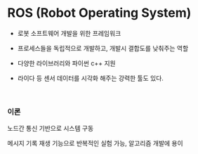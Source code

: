 # ROS (Robot Operating System)

- 로봇 소프트웨어 개발을 위한 프레임워크

- 프로세스들을 독립적으로 개발하고, 개발시 결합도를 낮춰주는 역할

- 다양한 라이브러리와 파이썬 c++ 지원

- 라이다 등 센서 데이터를 시각화 해주는 강력한 툴도 있다.

<br>

### 이론

노드간 통신 기반으로 시스템 구동

메시지 기록 재생 기능으로 반복적인 실험 가능, 알고리즘 개발에 용이



